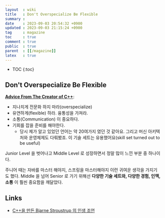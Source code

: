 ```yaml
---
layout  : wiki
title   : Don't Overspecialize Be Flexible
summary : 
date    : 2023-09-03 20:54:32 +0900
updated : 2023-09-03 21:15:24 +0900
tag     : magazine
toc     : true
comment : true
public  : true
parent  : [[/magazine]]
latex   : true
---
```

* TOC
{:toc}

## Don't Overspecialize Be Flexible

__[Advice From The Creator of C++](https://www.youtube.com/watch?v=-QxI-RP6-HM)__:
- 지나치게 전문화 하지 마라(overspecialize)
- 유연하게(flexible) 하라. 융통성을 가져라.
- 소통(Communication) 이 중요하다.
- 기회를 잡을 준비를 해야한다.
  - 당시 제가 알고 있었던 언어는 약 20여가지 였던 것 같아요. 그리고 머신 아키텍처와 운영체제도 다뤄봤죠. 이 기술 세트는 유용했어요(skill set turned out to be useful)

Junior Level 을 벗어나고 Middle Level 로 성장하면서 정말 많이 느낀 부분 중 하나이다.

주니어 때는 자바를 마스터 해야지, 스프링을 마스터해야지 이런 귀여운 생각을 가지기도 했다. Middle 을 넘어 Senior 로 가기 위해선 
__다양한 기술 세트와, 다양한 경험, 인맥, 소통__ 이 훨씬 중요함을 깨달았다.

## Links

- [C++을 만든 Bjarne Stroustrup 의 인생 조언](https://news.hada.io/topic?id=10726)
